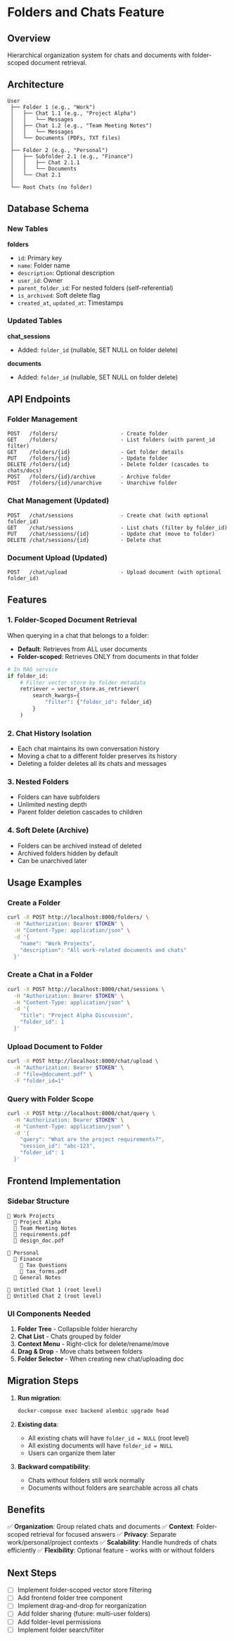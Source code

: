 # Folders and Chats Feature

## Overview

Hierarchical organization system for chats and documents with folder-scoped document retrieval.

## Architecture

```
User
 ├── Folder 1 (e.g., "Work")
 │   ├── Chat 1.1 (e.g., "Project Alpha")
 │   │   └── Messages
 │   ├── Chat 1.2 (e.g., "Team Meeting Notes")
 │   │   └── Messages
 │   └── Documents (PDFs, TXT files)
 │
 ├── Folder 2 (e.g., "Personal")
 │   ├── Subfolder 2.1 (e.g., "Finance")
 │   │   ├── Chat 2.1.1
 │   │   └── Documents
 │   └── Chat 2.1
 │
 └── Root Chats (no folder)
```

## Database Schema

### New Tables

**folders**
- `id`: Primary key
- `name`: Folder name
- `description`: Optional description
- `user_id`: Owner
- `parent_folder_id`: For nested folders (self-referential)
- `is_archived`: Soft delete flag
- `created_at`, `updated_at`: Timestamps

### Updated Tables

**chat_sessions**
- Added: `folder_id` (nullable, SET NULL on folder delete)

**documents**
- Added: `folder_id` (nullable, SET NULL on folder delete)

## API Endpoints

### Folder Management

```
POST   /folders/                    - Create folder
GET    /folders/                    - List folders (with parent_id filter)
GET    /folders/{id}                - Get folder details
PUT    /folders/{id}                - Update folder
DELETE /folders/{id}                - Delete folder (cascades to chats/docs)
POST   /folders/{id}/archive        - Archive folder
POST   /folders/{id}/unarchive      - Unarchive folder
```

### Chat Management (Updated)

```
POST   /chat/sessions               - Create chat (with optional folder_id)
GET    /chat/sessions               - List chats (filter by folder_id)
PUT    /chat/sessions/{id}          - Update chat (move to folder)
DELETE /chat/sessions/{id}          - Delete chat
```

### Document Upload (Updated)

```
POST   /chat/upload                 - Upload document (with optional folder_id)
```

## Features

### 1. Folder-Scoped Document Retrieval

When querying in a chat that belongs to a folder:
- **Default**: Retrieves from ALL user documents
- **Folder-scoped**: Retrieves ONLY from documents in that folder

```python
# In RAG service
if folder_id:
    # Filter vector store by folder metadata
    retriever = vector_store.as_retriever(
        search_kwargs={
            "filter": {"folder_id": folder_id}
        }
    )
```

### 2. Chat History Isolation

- Each chat maintains its own conversation history
- Moving a chat to a different folder preserves its history
- Deleting a folder deletes all its chats and messages

### 3. Nested Folders

- Folders can have subfolders
- Unlimited nesting depth
- Parent folder deletion cascades to children

### 4. Soft Delete (Archive)

- Folders can be archived instead of deleted
- Archived folders hidden by default
- Can be unarchived later

## Usage Examples

### Create a Folder

```bash
curl -X POST http://localhost:8000/folders/ \
  -H "Authorization: Bearer $TOKEN" \
  -H "Content-Type: application/json" \
  -d '{
    "name": "Work Projects",
    "description": "All work-related documents and chats"
  }'
```

### Create a Chat in a Folder

```bash
curl -X POST http://localhost:8000/chat/sessions \
  -H "Authorization: Bearer $TOKEN" \
  -H "Content-Type: application/json" \
  -d '{
    "title": "Project Alpha Discussion",
    "folder_id": 1
  }'
```

### Upload Document to Folder

```bash
curl -X POST http://localhost:8000/chat/upload \
  -H "Authorization: Bearer $TOKEN" \
  -F "file=@document.pdf" \
  -F "folder_id=1"
```

### Query with Folder Scope

```bash
curl -X POST http://localhost:8000/chat/query \
  -H "Authorization: Bearer $TOKEN" \
  -H "Content-Type: application/json" \
  -d '{
    "query": "What are the project requirements?",
    "session_id": "abc-123",
    "folder_id": 1
  }'
```

## Frontend Implementation

### Sidebar Structure

```
📁 Work Projects
  💬 Project Alpha
  💬 Team Meeting Notes
  📄 requirements.pdf
  📄 design_doc.pdf

📁 Personal
  📁 Finance
    💬 Tax Questions
    📄 tax_forms.pdf
  💬 General Notes

💬 Untitled Chat 1 (root level)
💬 Untitled Chat 2 (root level)
```

### UI Components Needed

1. **Folder Tree** - Collapsible folder hierarchy
2. **Chat List** - Chats grouped by folder
3. **Context Menu** - Right-click for delete/rename/move
4. **Drag & Drop** - Move chats between folders
5. **Folder Selector** - When creating new chat/uploading doc

## Migration Steps

1. **Run migration**:
   ```bash
   docker-compose exec backend alembic upgrade head
   ```

2. **Existing data**:
   - All existing chats will have `folder_id = NULL` (root level)
   - All existing documents will have `folder_id = NULL`
   - Users can organize them later

3. **Backward compatibility**:
   - Chats without folders still work normally
   - Documents without folders are searchable across all chats

## Benefits

✅ **Organization**: Group related chats and documents
✅ **Context**: Folder-scoped retrieval for focused answers
✅ **Privacy**: Separate work/personal/project contexts
✅ **Scalability**: Handle hundreds of chats efficiently
✅ **Flexibility**: Optional feature - works with or without folders

## Next Steps

- [ ] Implement folder-scoped vector store filtering
- [ ] Add frontend folder tree component
- [ ] Implement drag-and-drop for reorganization
- [ ] Add folder sharing (future: multi-user folders)
- [ ] Add folder-level permissions
- [ ] Implement folder search/filter
